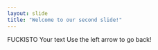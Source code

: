 ```yaml
---
layout: slide
title: "Welcome to our second slide!"
---
```

FUCKISTO
Your text
Use the left arrow to go back!

